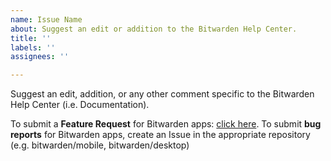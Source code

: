 ```yaml
---
name: Issue Name
about: Suggest an edit or addition to the Bitwarden Help Center.
title: ''
labels: ''
assignees: ''

---
```


Suggest an edit, addition, or any other comment specific to the Bitwarden Help Center (i.e. Documentation).

To submit a **Feature Request** for Bitwarden apps: [click here](https://community.bitwarden.com/t/about-the-feature-requests-category/12/2).
To submit **bug reports** for Bitwarden apps, create an Issue in the appropriate repository (e.g. bitwarden/mobile, bitwarden/desktop)
